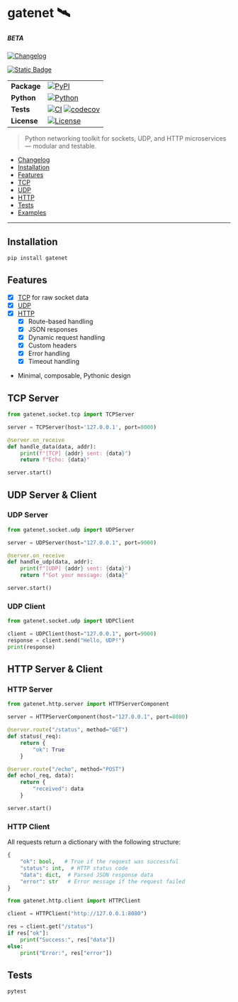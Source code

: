 # gatenet 🛰️

##### BETA

[![Changelog](https://img.shields.io/badge/changelog-log?logo=gitbook&logoColor=%23333333&color=%23BBDDE5&link=https%3A%2F%2Fgithub.com%2Fclxrityy%2Fgatenet%2Fblob%2Fmaster%2FCHANGELOG.md)](https://github.com/clxrityy/gatenet/blob/master/CHANGELOG.md)

[![Static Badge](https://img.shields.io/badge/readthedocs-readme?style=social&logo=readthedocs&logoColor=%238CA1AF&link=https%3A%2F%2Fgatenet.readthedocs.io%2Fen%2Flatest%2F)](https://gatenet.readthedocs.io/en/latest/)

|             |                                                                                                                                                                                                                                                                                 |
| ----------- | ------------------------------------------------------------------------------------------------------------------------------------------------------------------------------------------------------------------------------------------------------------------------------- |
| **Package** | [![PyPI](https://img.shields.io/pypi/v/gatenet)](https://pypi.org/project/gatenet/)                                                                                                                                                                                             |
| **Python**  | [![Python](https://img.shields.io/pypi/pyversions/gatenet)](https://pypi.org/project/gatenet/)                                                                                                                                                                                  |
| **Tests**   | [![CI](https://github.com/clxrityy/gatenet/actions/workflows/test.yml/badge.svg)](https://github.com/clxrityy/gatenet/actions/workflows/test.yml) [![codecov](https://codecov.io/gh/clxrityy/gatenet/graph/badge.svg?token=4644O5NGW9)](https://codecov.io/gh/clxrityy/gatenet) |
| **License** | [![License](https://img.shields.io/github/license/clxrityy/gatenet)](LICENSE)                                                                                                                                                                                                   |

> Python networking toolkit for sockets, UDP, and HTTP microservices — modular and testable.

- [Changelog](https://github.com/clxrityy/gatenet/blob/master/CHANGELOG.md)
- [Installation](#installation)
- [Features](#features)
- [TCP](#tcp-server)
- [UDP](#udp-server--client)
- [HTTP](#http-server--client)
- [Tests](#tests)
- [Examples](https://github.com/clxrityy/gatenet/tree/master/examples/README.md)

---

## Installation

```zsh
pip install gatenet
```

## Features

- [x] [TCP](#tcp-server) for raw socket data
- [x] [UDP](#udp-server--client)
- [x] [HTTP](#http-server)
  - [x] Route-based handling
  - [x] JSON responses
  - [x] Dynamic request handling
  - [x] Custom headers
  - [x] Error handling
  - [x] Timeout handling
- Minimal, composable, Pythonic design

## TCP Server

```python
from gatenet.socket.tcp import TCPServer

server = TCPServer(host='127.0.0.1', port=8000)

@server.on_receive
def handle_data(data, addr):
    print(f"[TCP] {addr} sent: {data}")
    return f"Echo: {data}"

server.start()
```

## UDP Server & Client

### UDP Server

```python
from gatenet.socket.udp import UDPServer

server = UDPServer(host="127.0.0.1", port=9000)

@server.on_receive
def handle_udp(data, addr):
    print(f"[UDP] {addr} sent: {data}")
    return f"Got your message: {data}"

server.start()
```

### UDP Client

```python
from gatenet.socket.udp import UDPClient

client = UDPClient(host="127.0.0.1", port=9000)
response = client.send("Hello, UDP!")
print(response)
```

## HTTP Server & Client

### HTTP Server

```python
from gatenet.http.server import HTTPServerComponent

server = HTTPServerComponent(host="127.0.0.1", port=8080)

@server.route("/status", method="GET")
def status(_req):
    return {
        "ok": True
    }

@server.route("/echo", method="POST")
def echo(_req, data):
    return {
        "received": data
    }

server.start()
```

### HTTP Client

All requests return a dictionary with the following structure:

```python
{
    "ok": bool,   # True if the request was successful
    "status": int,  # HTTP status code
    "data": dict,  # Parsed JSON response data
    "error": str   # Error message if the request failed
}
```

```python
from gatenet.http.client import HTTPClient

client = HTTPClient("http://127.0.0.1:8080")

res = client.get("/status")
if res["ok"]:
    print("Success:", res["data"])
else:
    print("Error:", res["error"])
```

## Tests

```bash
pytest
```
